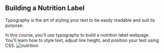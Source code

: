 ## Building a Nutrition Label

Typography is the art of styling your text to be easily readable and suit its purpose.

In this course, you'll use typography to build a nutrition label webpage. You'll learn how to style text, adjust line height, and position your text using CSS.
![nutrition](https://user-images.githubusercontent.com/83059771/179272158-708c0a03-1230-4e36-afe0-e3b826f1e464.png)
